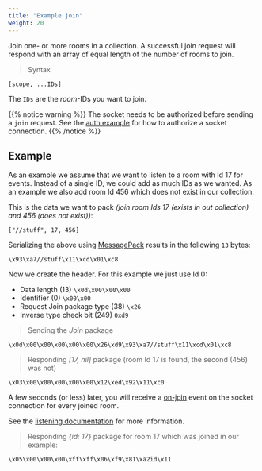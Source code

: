 ```yaml
---
title: "Example join"
weight: 20
---
```


Join one- or more rooms in a collection. A successful join request will respond with an array of equal length of the number of rooms to join.


> Syntax

```none
[scope, ...IDs]
```

The `IDs` are the *room*-IDs you want to join.

{{% notice warning %}}
The socket needs to be authorized before sending a `join` request.
See the [auth example](../auth) for how to authorize a socket connection.
{{% /notice %}}

## Example

As an example we assume that we want to listen to a room with Id 17 for events. Instead of a single ID, we could add as much IDs as we wanted. As an example we also add room Id 456 which does not exist in our collection.

This is the data we want to pack *(join room Ids 17 (exists in out collection) and 456 (does not exist))*:

`["//stuff", 17, 456]`

Serializing the above using [MessagePack](https://msgpack.org) results in the following `13` bytes:

`\x93\xa7//stuff\x11\xcd\x01\xc8`

Now we create the header. For this example we just use Id 0:

- Data length (13) `\x0d\x00\x00\x00`
- Identifier (0) `\x00\x00`
- Request Join package type (38) `\x26`
- Inverse type check bit (249) `0xd9`

> Sending the *Join* package

```none
\x0d\x00\x00\x00\x00\x00\x26\xd9\x93\xa7//stuff\x11\xcd\x01\xc8
```

> Responding *[17, nil]* package (room Id 17 is found, the second (456) was not)

```none
\x03\x00\x00\x00\x00\x00\x12\xed\x92\x11\xc0
```

A few seconds (or less) later, you will receive a [on-join](../../../listening/on-join) event on the socket connection for every joined room.

See the [listening documentation](../../../listening) for more information.

> Responding *{id: 17}* package for room 17 which was joined in our example:

```none
\x05\x00\x00\x00\xff\xff\x06\xf9\x81\xa2id\x11
```